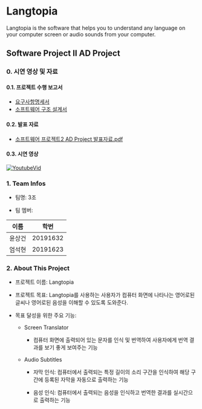 # Langtopia
Langtopia is the software that helps you to understand any language on your computer screen or audio sounds from your computer.

## Software Project Ⅱ AD Project
### 0. 시연 영상 및 자료
#### 0.1. 프로젝트 수행 보고서
* [요구사항명세서](./docs/SRS.md)
* [소프트웨어 구조 설계서](./docs/ADS.md)

#### 0.2. 발표 자료
* [소프트웨어 프로젝트2 AD Project 발표자료.pdf](./docs/소프트웨어%20프로젝트2%20AD%20Project%2004분반%203조.pdf)

#### 0.3. 시연 영상
[![YoutubeVid](http://img.youtube.com/vi/nfQMAQ8Ww1U/0.jpg)](http://www.youtube.com/watch?v=nfQMAQ8Ww1U)

### 1. Team Infos

* 팀명: 3조

* 팀 멤버:

| 이름   | 학번     |
|--------|----------|
| 윤상건 | 20191632 |
| 엄석현 | 20191623 |

### 2. About This Project

* 프로젝트 이름: Langtopia

* 프로젝트 목표: Langtopia를 사용하는 사용자가 컴퓨터 화면에 나타나는 영어로된 글씨나 영어로된 음성을 이해할 수 있도록 도와준다.

* 목표 달성을 위한 주요 기능: 
    * Screen Translator
        * 컴퓨터 화면에 출력되어 있는 문자를 인식 및 번역하여 사용자에게 번역 결과를 보기 좋게 보여주는 기능
    
    * Audio Subtitles
        * 자막 인식: 컴퓨터에서 출력되는 특정 길이의 소리 구간을 인식하여 해당 구간에 등록된 자막을 자동으로 출력하는 기능
        
        * 음성 인식: 컴퓨터에서 출력되는 음성을 인식하고 번역한 결과를 실시간으로 출력하는 기능
        
